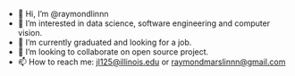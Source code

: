 - 👋 Hi, I’m @raymondlinnn
- 👀 I’m interested in data science, software engineering and computer vision.
- 🌱 I’m currently graduated and looking for a job.
- 💞️ I’m looking to collaborate on open source project.
- 📫 How to reach me: jl125@illinois.edu or raymondmarslinnn@gmail.com

<!---
raymondlinnn/raymondlinnn is a ✨ special ✨ repository because its `README.md` (this file) appears on your GitHub profile.
You can click the Preview link to take a look at your changes.
--->
